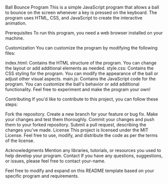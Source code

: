 Ball Bounce Program
This is a simple JavaScript program that allows a ball to bounce on the screen whenever a key is pressed on the keyboard. The program uses HTML, CSS, and JavaScript to create the interactive animation.


Prerequisites
To run this program, you need a web browser installed on your machine.


Customization
You can customize the program by modifying the following files:

index.html: Contains the HTML structure of the program. You can change the layout or add additional elements as needed.
style.css: Contains the CSS styling for the program. You can modify the appearance of the ball or adjust other visual aspects.
main.js: Contains the JavaScript code for the program. You can customize the ball's behavior or add additional functionality.
Feel free to experiment and make the program your own!

Contributing
If you'd like to contribute to this project, you can follow these steps:

Fork the repository.
Create a new branch for your feature or bug fix.
Make your changes and test them thoroughly.
Commit your changes and push them to your forked repository.
Submit a pull request, describing the changes you've made.
License
This project is licensed under the MIT License. Feel free to use, modify, and distribute the code as per the terms of the license.

Acknowledgments
Mention any libraries, tutorials, or resources you used to help develop your program.
Contact
If you have any questions, suggestions, or issues, please feel free to contact your-name.

Feel free to modify and expand on this README template based on your specific program and requirements.